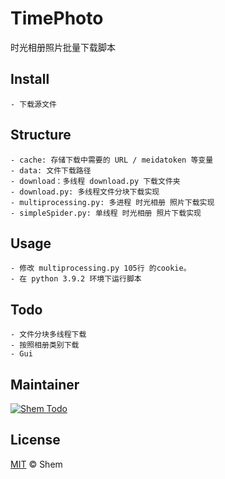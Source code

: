 # TimePhoto
时光相册照片批量下载脚本

## Install
    - 下载源文件

## Structure
    - cache: 存储下载中需要的 URL / meidatoken 等变量
    - data: 文件下载路径
    - download：多线程 download.py 下载文件夹
    - download.py: 多线程文件分块下载实现
    - multiprocessing.py: 多进程 时光相册 照片下载实现
    - simpleSpider.py: 单线程 时光相册 照片下载实现

## Usage
    - 修改 multiprocessing.py 105行 的cookie。
    - 在 python 3.9.2 环境下运行脚本

## Todo
    - 文件分块多线程下载
    - 按照相册类别下载
    - Gui

## Maintainer
[![Shem Todo](https://img.shields.io/badge/Shem-blue.svg)](https://github.com/Sakura-shem)

## License
[MIT](https://github.com/RichardLitt/standard-readme/blob/master/LICENSE) © Shem
